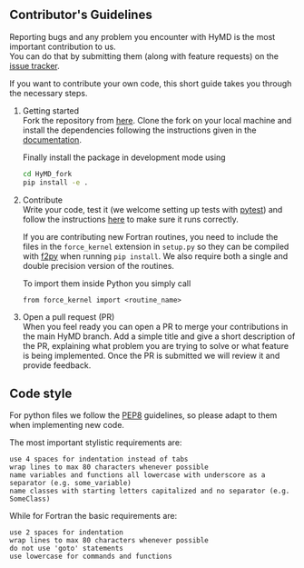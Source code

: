 ## Contributor's Guidelines
Reporting bugs and any problem you encounter with HyMD is the most important contribution to us.  
You can do that by submitting them (along with feature requests) on the
[issue tracker](https://github.com/Cascella-Group-UiO/HyMD/issues).  

If you want to contribute your own code, this short guide takes you through the
necessary steps.  

1. Getting started  
Fork the repository from [here](https://github.com/Cascella-Group-UiO/hymd).
Clone the fork on your local machine and install the dependencies following the
instructions given in the [documentation](https://cascella-group-uio.github.io/HyMD/doc_pages/installation.html#dependencies).

    Finally install the package in development mode using
    ```bash
    cd HyMD_fork
    pip install -e .
    ```


2. Contribute  
Write your code, test it (we welcome setting up tests with [pytest](https://docs.pytest.org/en/7.0.x/)) and follow the instructions
[here](https://cascella-group-uio.github.io/HyMD/doc_pages/overview.html#running-parallel-simulations) to make sure it runs correctly.

    If you are contributing new Fortran routines, you need to include the files in
    the `force_kernel` extension in `setup.py` so they can be compiled with
    [f2py](https://numpy.org/doc/stable/f2py/) when running `pip install`.
    We also require both a single and double precision version of the routines.

    To import them inside Python you simply call
    ```python3
    from force_kernel import <routine_name>
    ```

3. Open a pull request (PR)  
When you feel ready you can open a PR to merge your contributions in the main HyMD branch. 
Add a simple title and give a short description of the PR, explaining what problem you are trying to solve or what feature is being implemented.
Once the PR is submitted we will review it and provide feedback.  

## Code style
For python files we follow the [PEP8](https://www.python.org/dev/peps/pep-0008/) guidelines, so please adapt to them when implementing new code. 

The most important stylistic requirements are:

    use 4 spaces for indentation instead of tabs
    wrap lines to max 80 characters whenever possible
    name variables and functions all lowercase with underscore as a separator (e.g. some_variable)
    name classes with starting letters capitalized and no separator (e.g. SomeClass)

While for Fortran the basic requirements are:

    use 2 spaces for indentation
    wrap lines to max 80 characters whenever possible
    do not use 'goto' statements
    use lowercase for commands and functions

